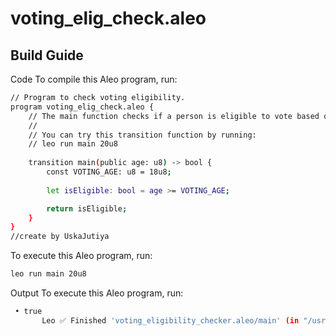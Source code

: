 # voting_elig_check.aleo

## Build Guide

Code To compile this Aleo program, run:
```bash
// Program to check voting eligibility.
program voting_elig_check.aleo {
    // The main function checks if a person is eligible to vote based on age.
    //
    // You can try this transition function by running: 
    // leo run main 20u8
    
    transition main(public age: u8) -> bool {
        const VOTING_AGE: u8 = 18u8;
        
        let isEligible: bool = age >= VOTING_AGE;

        return isEligible;
    }
}
//create by UskaJutiya
```

To execute this Aleo program, run:
```bash
leo run main 20u8
```

Output To execute this Aleo program, run:
```bash
 • true
       Leo ✅ Finished 'voting_eligibility_checker.aleo/main' (in "/usr/playground-projects/fluorescent_five_faceted_credit/build")
```